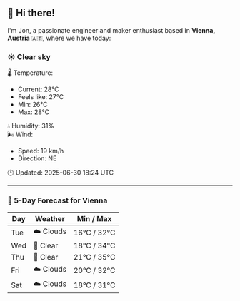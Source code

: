 ## 👋 Hi there!

I'm Jon, a passionate engineer and maker enthusiast based in **Vienna, Austria** 🇦🇹, where we have today:

### ☀️ Clear sky 

🌡️ Temperature: 
* Current: 28°C
* Feels like: 27°C
* Min: 26°C 
* Max: 28°C  

💧 Humidity: 31%  
🌬️ Wind: 
* Speed: 19 km/h 
* Direction: NE  

🕒 Updated: 2025-06-30 18:24 UTC

---

### 📅 5-Day Forecast for Vienna

| Day | Weather | Min / Max |
|-----|---------|------------|
| Tue | ☁️ Clouds | 16°C / 32°C |
| Wed | 🌙 Clear | 18°C / 34°C |
| Thu | 🌙 Clear | 21°C / 35°C |
| Fri | ☁️ Clouds | 20°C / 32°C |
| Sat | ☁️ Clouds | 18°C / 31°C |

